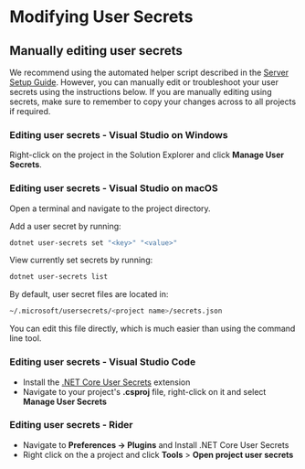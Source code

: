 # Modifying User Secrets

## Manually editing user secrets

We recommend using the automated helper script described in the
[Server Setup Guide](../getting-started/server/guide.md). However, you can manually edit or
troubleshoot your user secrets using the instructions below. If you are manually editing using
secrets, make sure to remember to copy your changes across to all projects if required.

### Editing user secrets - Visual Studio on Windows

Right-click on the project in the Solution Explorer and click **Manage User Secrets**.

### Editing user secrets - Visual Studio on macOS

Open a terminal and navigate to the project directory.

Add a user secret by running:

```bash
dotnet user-secrets set "<key>" "<value>"
```

View currently set secrets by running:

```bash
dotnet user-secrets list
```

By default, user secret files are located in:

```bash
~/.microsoft/usersecrets/<project name>/secrets.json
```

You can edit this file directly, which is much easier than using the command line tool.

### Editing user secrets - Visual Studio Code

- Install the [.NET Core User Secrets](https://marketplace.visualstudio.com/items?itemName=adrianwilczynski.user-secrets) extension
- Navigate to your project's **.csproj** file, right-click on it and select **Manage User Secrets**

### Editing user secrets - Rider

- Navigate to **Preferences -> Plugins** and Install .NET Core User Secrets
- Right click on the a project and click **Tools** > **Open project user secrets**

